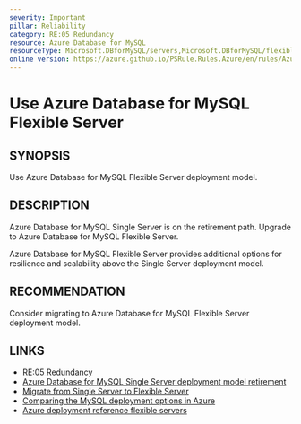 ```yaml
---
severity: Important
pillar: Reliability
category: RE:05 Redundancy
resource: Azure Database for MySQL
resourceType: Microsoft.DBforMySQL/servers,Microsoft.DBforMySQL/flexibleServers
online version: https://azure.github.io/PSRule.Rules.Azure/en/rules/Azure.MySQL.UseFlexible/
---
```


# Use Azure Database for MySQL Flexible Server

## SYNOPSIS

Use Azure Database for MySQL Flexible Server deployment model.

## DESCRIPTION

Azure Database for MySQL Single Server is on the retirement path.
Upgrade to Azure Database for MySQL Flexible Server.

Azure Database for MySQL Flexible Server provides additional options for resilience and scalability above the Single Server deployment model.

## RECOMMENDATION

Consider migrating to Azure Database for MySQL Flexible Server deployment model.

## LINKS

- [RE:05 Redundancy](https://learn.microsoft.com/azure/well-architected/reliability/redundancy)
- [Azure Database for MySQL Single Server deployment model retirement](https://learn.microsoft.com/azure/mysql/single-server/whats-happening-to-mysql-single-server)
- [Migrate from Single Server to Flexible Server](https://learn.microsoft.com/azure/mysql/single-server/whats-happening-to-mysql-single-server#migrate-from-single-server-to-flexible-server)
- [Comparing the MySQL deployment options in Azure](https://learn.microsoft.com/azure/mysql/single-server/select-right-deployment-type#comparing-the-mysql-deployment-options-in-azure)
- [Azure deployment reference flexible servers](https://learn.microsoft.com/azure/templates/microsoft.dbformysql/flexibleservers)
